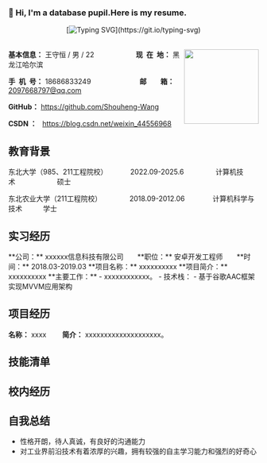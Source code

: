 ### 👋 Hi, I'm a database pupil.Here is my resume.

<div align="center">

[![Typing SVG](https://readme-typing-svg.herokuapp.com?font=Fira+Code&pause=1000&color=2CB38C&center=true&vCenter=true&width=500&height=60&lines=Stop+struggling%2C+life+is+stopped.)](https://git.io/typing-svg)

<img src="https://camo.githubusercontent.com/82291b0fe831bfc6781e07fc5090cbd0a8b912bb8b8d4fec0696c881834f81ac/68747470733a2f2f70726f626f742e6d656469612f394575424971676170492e676966"
width="800"  height="3">

</div>

<div style="float:right">
    <img src="https://img.52z.com/upload/news/image/20181108/20181108204521_83402.jpg" width="150">
</div>

**基本信息：** 王守恒 / 男 / 22&emsp;&emsp;&emsp;&emsp;&emsp;&emsp;**现&ensp;在&ensp;地：** 黑龙江哈尔滨

**手&ensp;机&ensp;号：** 18686833249&emsp;&emsp;&emsp;&emsp;&emsp;&emsp;&emsp;**邮&emsp;&emsp;箱：** 2097668797@qq.com

**GitHub：** https://github.com/Shouheng-Wang

**CSDN ：** &ensp;https://blog.csdn.net/weixin_44556968

<h2>教育背景</h2>
东北大学（985、211工程院校）&emsp;&emsp;&emsp; 2022.09-2025.6 &emsp;&emsp;&emsp;&emsp; 计算机技术&emsp;&emsp;&emsp;&emsp;&emsp;&emsp;硕士

东北农业大学（211工程院校）&emsp;&emsp;&emsp;&emsp;2018.09-2012.06&emsp;&emsp;&emsp;&emsp;计算机科学与技术&emsp;&emsp;&emsp;学士
<h2>实习经历</h2>
**公司：** xxxxxx信息科技有限公司&emsp;&emsp;**职位：** 安卓开发工程师&emsp;&emsp;**时间：** 2018.03-2019.03
**项目名称：** xxxxxxxxxx
**项目简介：** xxxxxxxxxx
**主要工作：**
 - xxxxxxxxxxxx。
 - 技术栈：
   - 基于谷歌AAC框架实现MVVM应用架构
   
<h2>项目经历</h2>

**名称：** xxxx&emsp;&emsp;
**简介：** xxxxxxxxxxxxxxxxxxxx。
<h2>技能清单</h2>

<h2>校内经历</h2>


<h2>自我总结</h2>

* 性格开朗，待人真诚，有良好的沟通能力
* 对工业界前沿技术有着浓厚的兴趣，拥有较强的自主学习能力和强烈的好奇心


